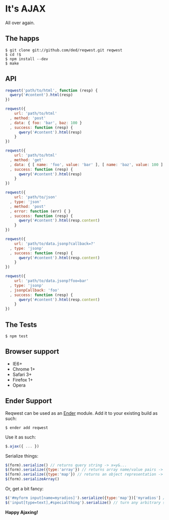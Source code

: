 # It's AJAX

All over again.

The happs
---------

    $ git clone git://github.com/ded/reqwest.git reqwest
    $ cd !$
    $ npm install --dev
    $ make

API
---------

``` js
reqwest('path/to/html', function (resp) {
  qwery('#content').html(resp)
})
```

``` js
reqwest({
    url: 'path/to/html'
  , method: 'post'
  , data: { foo: 'bar', baz: 100 }
  , success: function (resp) {
      qwery('#content').html(resp)
    }
})
```

``` js
reqwest({
    url: 'path/to/html'
  , method: 'get'
  , data: { [ name: 'foo', value: 'bar' ], [ name: 'baz', value: 100 ] }
  , success: function (resp) {
      qwery('#content').html(resp)
    }
})
```

``` js
reqwest({
    url: 'path/to/json'
  , type: 'json'
  , method: 'post'
  , error: function (err) { }
  , success: function (resp) {
      qwery('#content').html(resp.content)
    }
})
```

``` js
reqwest({
    url: 'path/to/data.jsonp?callback=?'
  , type: 'jsonp'
  , success: function (resp) {
      qwery('#content').html(resp.content)
    }
})
```

``` js
reqwest({
    url: 'path/to/data.jsonp?foo=bar'
  , type: 'jsonp'
  , jsonpCallback: 'foo'
  , success: function (resp) {
      qwery('#content').html(resp.content)
    }
})
```

The Tests
---------
    $ npm test

Browser support
---------------
  * IE6+
  * Chrome 1+
  * Safari 3+
  * Firefox 1+
  * Opera

Ender Support
-------------
Reqwest can be used as an [Ender](http://ender.no.de) module. Add it to your existing build as such:

    $ ender add reqwest

Use it as such:

``` js
$.ajax({ ... })
```

Serialize things:

``` js
$(form).serialize() // returns query string -> x=y&...
$(form).serialize({type:'array'}) // returns array name/value pairs -> [ { name: x, value: y}, ... ]
$(form).serialize({type:'map'}) // returns an object representation -> { x: y, ... }
$(form).serializeArray()
```

Or, get a bit fancy:

``` js
$('#myform input[name=myradios]').serialize({type:'map'})['myradios'] // get the selected value
$('input[type=text],#specialthing').serialize() // turn any arbitrary set of form elements into a query string
```

**Happy Ajaxing!**
